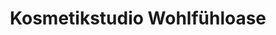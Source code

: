 ---
title: "Kosmetikstudio Wohlfühloase"
url: /thale/kosmetikstudio-wohlfuehloase/
shop: Kosmetik
---